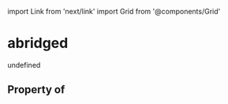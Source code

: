 import Link from 'next/link'
import Grid from '@components/Grid'

# abridged

undefined

## Property of



